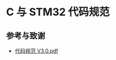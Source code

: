 # C 与 STM32 代码规范

## 参考与致谢

- [代码规范 V3.0.pdf](https://github.com/linyuxuanlin/File-host/blob/main/docs/%E4%BB%A3%E7%A0%81%E8%A7%84%E8%8C%83V3.0.pdf)
